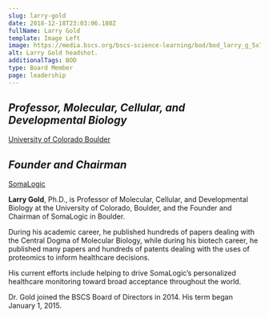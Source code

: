 ```yaml
---
slug: larry-gold
date: 2018-12-18T23:03:06.180Z
fullName: Larry Gold
template: Image Left
image: https://media.bscs.org/bscs-science-learning/bod/bod_larry_g_5x7_v3.jpg
alt: Larry Gold headshot.
additionalTags: BOD
type: Board Member
page: leadership
---
```


## *Professor, Molecular, Cellular, and Developmental Biology*
<a href="http://www.colorado.edu" target="_blank">University of Colorado Boulder</a>


## *Founder and Chairman*
<a href="https://somalogic.com/" target="_blank">SomaLogic</a>

**Larry Gold**, Ph.D., is Professor of Molecular, Cellular, and Developmental Biology at the University of Colorado, Boulder, and the Founder and Chairman of SomaLogic in Boulder.

During his academic career, he published hundreds of papers dealing with the Central Dogma of Molecular Biology, while during his biotech career, he published many papers and hundreds of patents dealing with the uses of proteomics to inform healthcare decisions.

His current efforts include helping to drive SomaLogic’s personalized healthcare monitoring toward broad acceptance throughout the world.

Dr. Gold joined the BSCS Board of Directors in 2014. His term began January 1, 2015.